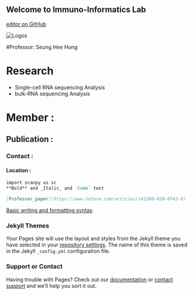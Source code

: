 ## Welcome to Immuno-Informatics Lab 

[editor on GitHub](https://github.com/ysbchonglab/homepage/edit/gh-pages/index.md)

![Logos](https://user-images.githubusercontent.com/60769265/159907203-9dc60069-2c97-442d-af9e-74fef74c0aa4.jpeg)

#Professor: Seung Hee Hong


# Research
- Single-cell RNA sequencing Analysis
- bulk-RNA sequencing Analysis
# Member : 

## Publication :

### Contact :

#### Location :


```markdown
import scanpy as sc
**Bold** and _Italic_ and `Code` text

[Professor_paper](https://www.nature.com/articles/s41590-020-0743-0)

```
[Basic writing and formatting syntax](https://docs.github.com/en/github/writing-on-github/getting-started-with-writing-and-formatting-on-github/basic-writing-and-formatting-syntax).

### Jekyll Themes

Your Pages site will use the layout and styles from the Jekyll theme you have selected in your [repository settings](https://github.com/ysbchonglab/homepage/settings/pages). The name of this theme is saved in the Jekyll `_config.yml` configuration file.

### Support or Contact

Having trouble with Pages? Check out our [documentation](https://docs.github.com/categories/github-pages-basics/) or [contact support](https://support.github.com/contact) and we’ll help you sort it out.
